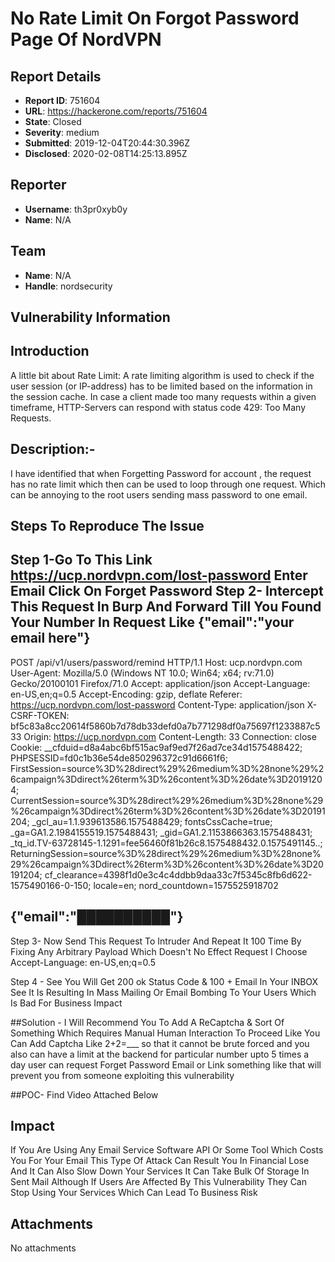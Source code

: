 # No Rate Limit On Forgot Password Page Of NordVPN

## Report Details
- **Report ID**: 751604
- **URL**: https://hackerone.com/reports/751604
- **State**: Closed
- **Severity**: medium
- **Submitted**: 2019-12-04T20:44:30.396Z
- **Disclosed**: 2020-02-08T14:25:13.895Z

## Reporter
- **Username**: th3pr0xyb0y
- **Name**: N/A

## Team
- **Name**: N/A
- **Handle**: nordsecurity

## Vulnerability Information
## Introduction
A little bit about Rate Limit:
A rate limiting algorithm is used to check if the user session (or IP-address) has to be limited based on the information in the session cache.
In case a client made too many requests within a given timeframe, HTTP-Servers can respond with status code 429: Too Many Requests.
## Description:-
I have identified that when Forgetting Password for account , the request has no rate limit which then can be used to  loop  through one request. Which can be annoying to the root users sending mass password to one email.

## Steps To Reproduce The Issue
Step 1-Go To This Link https://ucp.nordvpn.com/lost-password
Enter Email  Click On Forget Password 
Step 2- Intercept This Request In Burp And Forward Till You Found Your Number In Request Like {"email":"your email here"}
-----------------------------------------------------------------------------------
POST /api/v1/users/password/remind HTTP/1.1
Host: ucp.nordvpn.com
User-Agent: Mozilla/5.0 (Windows NT 10.0; Win64; x64; rv:71.0) Gecko/20100101 Firefox/71.0
Accept: application/json
Accept-Language: en-US,en;q=0.5
Accept-Encoding: gzip, deflate
Referer: https://ucp.nordvpn.com/lost-password
Content-Type: application/json
X-CSRF-TOKEN: bf5c83a8cc20614f5860b7d78db33defd0a7b771298df0a75697f1233887c533
Origin: https://ucp.nordvpn.com
Content-Length: 33
Connection: close
Cookie: __cfduid=d8a4abc6bf515ac9af9ed7f26ad7ce34d1575488422; PHPSESSID=fd0c1b36e54de850296372c91d6661f6; FirstSession=source%3D%28direct%29%26medium%3D%28none%29%26campaign%3Ddirect%26term%3D%26content%3D%26date%3D20191204; CurrentSession=source%3D%28direct%29%26medium%3D%28none%29%26campaign%3Ddirect%26term%3D%26content%3D%26date%3D20191204; _gcl_au=1.1.939613586.1575488429; fontsCssCache=true; _ga=GA1.2.1984155519.1575488431; _gid=GA1.2.1153866363.1575488431; _tq_id.TV-63728145-1.1291=fee56460f81b26c8.1575488432.0.1575491145..; ReturningSession=source%3D%28direct%29%26medium%3D%28none%29%26campaign%3Ddirect%26term%3D%26content%3D%26date%3D20191204; cf_clearance=4398f1d0e3c4c4ddbb9daa33c7f5345c8fb6d622-1575490166-0-150; locale=en; nord_countdown=1575525918702

{"email":"██████████"}
------------------------------------------------------------------------------------
Step 3- Now Send This Request To Intruder And Repeat It 100 Time By Fixing Any Arbitrary Payload Which Doesn't No Effect Request I Choose Accept-Language: en-US,en;q=0.$5$

Step 4 - See You Will Get 200 ok Status Code & 100 + Email In Your INBOX
See It Is Resulting In Mass Mailing Or Email Bombing To Your Users Which Is Bad For Business Impact

##Solution -
I Will Recommend You To Add A ReCaptcha & Sort Of Something Which Requires Manual Human Interaction To Proceed Like You Can Add Captcha Like 2+2=___ so that it cannot be brute forced and you also can have a limit at the backend for particular number upto 5 times a day user can request Forget Password Email or Link something like that will prevent you from someone exploiting this vulnerability

##POC- Find Video Attached Below

## Impact

If You Are Using Any Email Service Software API Or Some Tool Which Costs You For Your Email This Type Of Attack Can Result You In Financial Lose And It Can Also Slow Down Your Services It Can Take Bulk Of Storage In Sent Mail Although If Users Are Affected By This Vulnerability They Can Stop Using Your Services Which Can Lead To Business Risk

## Attachments
No attachments
